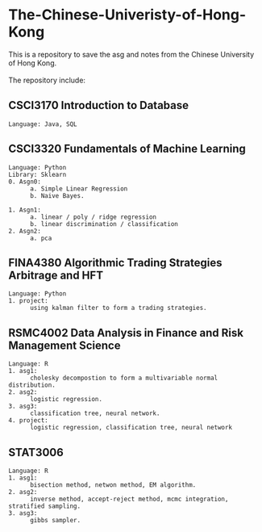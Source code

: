 # The-Chinese-Univeristy-of-Hong-Kong

This is a repository to save the asg and notes from the Chinese University of Hong Kong. </br>
</br>
The repository include:

## CSCI3170 Introduction to Database
```
Language: Java, SQL
```

## CSCI3320 Fundamentals of Machine Learning
```
Language: Python
Library: Sklearn
0. Asgn0:
      a. Simple Linear Regression 
      b. Naive Bayes.
      
1. Asgn1:
      a. linear / poly / ridge regression
      b. linear discrimination / classification
2. Asgn2:
      a. pca
```

## FINA4380 Algorithmic Trading Strategies Arbitrage and HFT
```
Language: Python
1. project:
      using kalman filter to form a trading strategies.
```

## RSMC4002 Data Analysis in Finance and Risk Management Science
```
Language: R
1. asg1:
      cholesky decompostion to form a multivariable normal distribution.
2. asg2:
      logistic regression.
3. asg3:
      classification tree, neural network.
4. project:
      logistic regression, classification tree, neural network
```
      
## STAT3006 
```
Language: R
1. asg1:
      bisection method, netwon method, EM algorithm.
2. asg2:
      inverse method, accept-reject method, mcmc integration, stratified sampling.
3. asg3:
      gibbs sampler.
```
